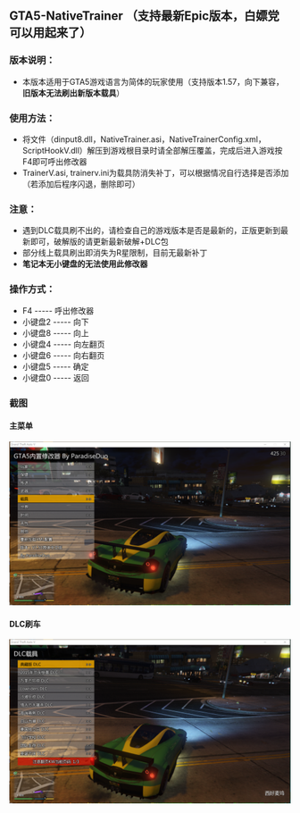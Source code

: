 ## GTA5-NativeTrainer （支持最新Epic版本，白嫖党可以用起来了）


### 版本说明：
* 本版本适用于GTA5游戏语言为简体的玩家使用（支持版本1.57，向下兼容，**旧版本无法刷出新版本载具**）


### 使用方法：
* 将文件（dinput8.dll，NativeTrainer.asi，NativeTrainerConfig.xml，ScriptHookV.dll）解压到游戏根目录时请全部解压覆盖，完成后进入游戏按F4即可呼出修改器
* TrainerV.asi, trainerv.ini为载具防消失补丁，可以根据情况自行选择是否添加（若添加后程序闪退，删除即可）

### 注意：
* 遇到DLC载具刷不出的，请检查自己的游戏版本是否是最新的，正版更新到最新即可，破解版的请更新最新破解+DLC包
* 部分线上载具刷出即消失为R星限制，目前无最新补丁
* **笔记本无小键盘的无法使用此修改器**


### 操作方式：
* F4   ----- 呼出修改器
* 小键盘2 ----- 向下
* 小键盘8 ----- 向上
* 小键盘4 ----- 向左翻页
* 小键盘6 ----- 向右翻页
* 小键盘5 ----- 确定
* 小键盘0 ----- 返回

### 截图

#### 主菜单
![](1.png)

#### DLC刷车
![](2.png)
